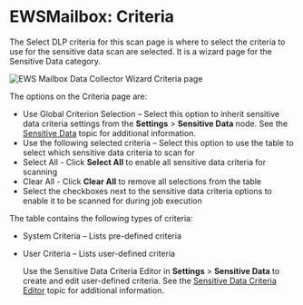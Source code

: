 # EWSMailbox: Criteria

The Select DLP criteria for this scan page is where to select the criteria to use for the sensitive
data scan are selected. It is a wizard page for the Sensitive Data category.

![EWS Mailbox Data Collector Wizard Criteria page](/img/product_docs/accessanalyzer/12.0/admin/datacollector/ewsmailbox/criteria.webp)

The options on the Criteria page are:

- Use Global Criterion Selection – Select this option to inherit sensitive data criteria settings
  from the **Settings** > **Sensitive Data** node. See the
  [Sensitive Data](/docs/accessanalyzer/12.0/admin/settings/sensitivedata/overview.md) topic for additional information.
- Use the following selected criteria – Select this option to use the table to select which
  sensitive data criteria to scan for
- Select All - Click **Select All** to enable all sensitive data criteria for scanning
- Clear All - Click **Clear All** to remove all selections from the table
- Select the checkboxes next to the sensitive data criteria options to enable it to be scanned for
  during job execution

The table contains the following types of criteria:

- System Criteria – Lists pre-defined criteria
- User Criteria – Lists user-defined criteria

    Use the Sensitive Data Criteria Editor in **Settings** > **Sensitive Data** to create and edit
    user-defined criteria. See the
    [Sensitive Data Criteria Editor](/docs/accessanalyzer/12.0/sensitivedatadiscovery/criteriaeditor/overview.md)
    topic for additional information.
